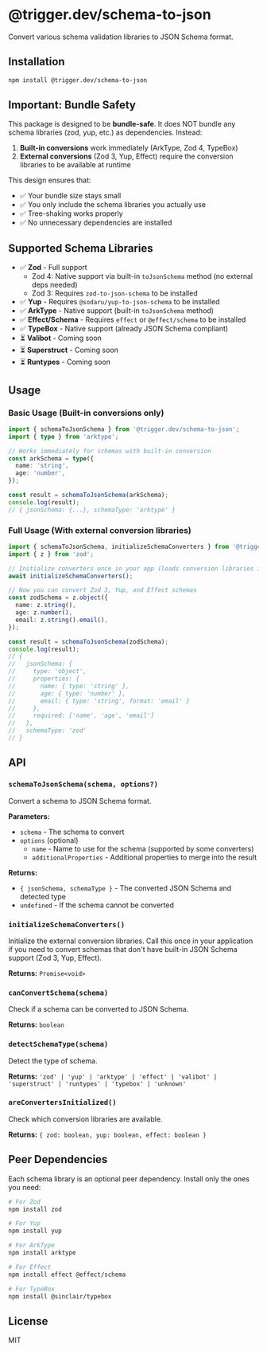 # @trigger.dev/schema-to-json

Convert various schema validation libraries to JSON Schema format.

## Installation

```bash
npm install @trigger.dev/schema-to-json
```

## Important: Bundle Safety

This package is designed to be **bundle-safe**. It does NOT bundle any schema libraries (zod, yup, etc.) as dependencies. Instead:

1. **Built-in conversions** work immediately (ArkType, Zod 4, TypeBox)
2. **External conversions** (Zod 3, Yup, Effect) require the conversion libraries to be available at runtime

This design ensures that:
- ✅ Your bundle size stays small
- ✅ You only include the schema libraries you actually use
- ✅ Tree-shaking works properly
- ✅ No unnecessary dependencies are installed

## Supported Schema Libraries

- ✅ **Zod** - Full support
  - Zod 4: Native support via built-in `toJsonSchema` method (no external deps needed)
  - Zod 3: Requires `zod-to-json-schema` to be installed
- ✅ **Yup** - Requires `@sodaru/yup-to-json-schema` to be installed
- ✅ **ArkType** - Native support (built-in `toJsonSchema` method)
- ✅ **Effect/Schema** - Requires `effect` or `@effect/schema` to be installed
- ✅ **TypeBox** - Native support (already JSON Schema compliant)
- ⏳ **Valibot** - Coming soon
- ⏳ **Superstruct** - Coming soon
- ⏳ **Runtypes** - Coming soon

## Usage

### Basic Usage (Built-in conversions only)

```typescript
import { schemaToJsonSchema } from '@trigger.dev/schema-to-json';
import { type } from 'arktype';

// Works immediately for schemas with built-in conversion
const arkSchema = type({
  name: 'string',
  age: 'number',
});

const result = schemaToJsonSchema(arkSchema);
console.log(result);
// { jsonSchema: {...}, schemaType: 'arktype' }
```

### Full Usage (With external conversion libraries)

```typescript
import { schemaToJsonSchema, initializeSchemaConverters } from '@trigger.dev/schema-to-json';
import { z } from 'zod';

// Initialize converters once in your app (loads conversion libraries if available)
await initializeSchemaConverters();

// Now you can convert Zod 3, Yup, and Effect schemas
const zodSchema = z.object({
  name: z.string(),
  age: z.number(),
  email: z.string().email(),
});

const result = schemaToJsonSchema(zodSchema);
console.log(result);
// {
//   jsonSchema: {
//     type: 'object',
//     properties: {
//       name: { type: 'string' },
//       age: { type: 'number' },
//       email: { type: 'string', format: 'email' }
//     },
//     required: ['name', 'age', 'email']
//   },
//   schemaType: 'zod'
// }
```

## API

### `schemaToJsonSchema(schema, options?)`

Convert a schema to JSON Schema format.

**Parameters:**
- `schema` - The schema to convert
- `options` (optional)
  - `name` - Name to use for the schema (supported by some converters)
  - `additionalProperties` - Additional properties to merge into the result

**Returns:**
- `{ jsonSchema, schemaType }` - The converted JSON Schema and detected type
- `undefined` - If the schema cannot be converted

### `initializeSchemaConverters()`

Initialize the external conversion libraries. Call this once in your application if you need to convert schemas that don't have built-in JSON Schema support (Zod 3, Yup, Effect).

**Returns:** `Promise<void>`

### `canConvertSchema(schema)`

Check if a schema can be converted to JSON Schema.

**Returns:** `boolean`

### `detectSchemaType(schema)`

Detect the type of schema.

**Returns:** `'zod' | 'yup' | 'arktype' | 'effect' | 'valibot' | 'superstruct' | 'runtypes' | 'typebox' | 'unknown'`

### `areConvertersInitialized()`

Check which conversion libraries are available.

**Returns:** `{ zod: boolean, yup: boolean, effect: boolean }`

## Peer Dependencies

Each schema library is an optional peer dependency. Install only the ones you need:

```bash
# For Zod
npm install zod

# For Yup
npm install yup

# For ArkType
npm install arktype

# For Effect
npm install effect @effect/schema

# For TypeBox
npm install @sinclair/typebox
```

## License

MIT